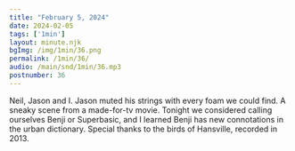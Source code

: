 ```yaml
---
title: "February 5, 2024"
date: 2024-02-05
tags: ['1min']
layout: minute.njk
bgImg: /img/1min/36.png
permalink: /1min/36/
audio: /main/snd/1min/36.mp3
postnumber: 36
---
```



Neil, Jason and I. Jason muted his strings with every foam we could find. A sneaky scene from a made-for-tv movie.  Tonight we considered calling ourselves Benji or Superbasic, and I learned Benji has new connotations in the urban dictionary.  Special thanks to the birds of Hansville, recorded in 2013.




